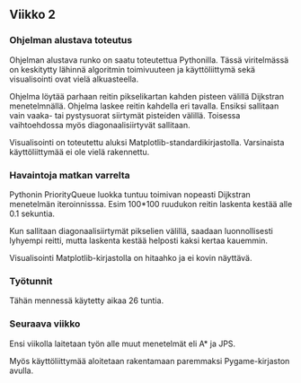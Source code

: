 ## Viikko 2

### Ohjelman alustava toteutus

Ohjelman alustava runko on saatu toteutettua Pythonilla.  Tässä viritelmässä on keskitytty lähinnä algoritmin toimivuuteen ja käyttöliittymä sekä visualisointi ovat vielä alkuasteella.

Ohjelma löytää parhaan reitin pikselikartan kahden pisteen välillä Dijkstran menetelmnällä.  Ohjelma laskee reitin kahdella eri tavalla.  Ensiksi sallitaan vain vaaka- tai pystysuorat siirtymät pisteiden välillä.  Toisessa vaihtoehdossa myös diagonaalisiirtyvät sallitaan.

Visualisointi on toteutettu aluksi Matplotlib-standardikirjastolla.  Varsinaista käyttöliittymää ei ole vielä rakennettu.

### Havaintoja matkan varrelta

Pythonin PriorityQueue luokka tuntuu toimivan nopeasti Dijkstran menetelmän iteroinnisssa.  Esim 100*100 ruudukon reitin laskenta kestää alle 0.1 sekuntia.

Kun sallitaan diagonaalisiirtymät pikselien välillä, saadaan luonnollisesti lyhyempi reitti, mutta laskenta kestää helposti kaksi kertaa kauemmin.

Visualisointi Matplotlib-kirjastolla on hitaahko ja ei kovin näyttävä.

### Työtunnit

Tähän mennessä käytetty aikaa 26 tuntia.  

### Seuraava viikko

Ensi viikolla laitetaan työn alle muut menetelmät eli A* ja JPS.

Myös käyttöliittymää aloitetaan rakentamaan paremmaksi Pygame-kirjaston avulla.




